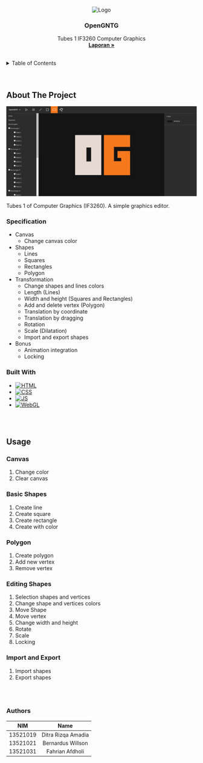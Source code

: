 <!-- LOGO -->
<br />
<div align="center">
  <img src="public/algo.png" alt="Logo" width="80" height="80">

  <h3 align="center">OpenGNTG</h3>

  <p align="center">
    Tubes 1 IF3260 Computer Graphics
    <br />
    <!-- TODO: add documentaion link -->
    <a href=""><strong>Laporan »</strong></a>
    <br />
    <br />
  </p>
</div>

<!-- TABLE OF CONTENTS -->
<details>
  <summary>Table of Contents</summary>
  <ol>
    <li>
        <a href="#about-the-project">About The Project</a>
        <ul>
            <li><a href="#specification">Specification</a></li>
            <li><a href="#built-with">Built With</a></li>
        </ul>
    </li>
    <li>
        <a href="#usage">Usage</a>
    </li>
    <li>
        <a href="#authors">Author</a>
    </li>
  </ol>
</details>
<br/>
<br/>

<!-- ABOUT THE PROJECT -->
## About The Project

![OpenGNTG Overview][product-overview]

Tubes 1 of Computer Graphics (IF3260). A simple graphics editor.

### Specification

* Canvas
  * Change canvas color
* Shapes
  * Lines
  * Squares
  * Rectangles
  * Polygon
* Transformation
  * Change shapes and lines colors
  * Length (Lines)
  * Width and height (Squares and Rectangles)
  * Add and delete vertex (Polygon)
  * Translation by coordinate
  * Translation by dragging
  * Rotation
  * Scale (Dilatation)
  * Import and export shapes
* Bonus
  <!-- * Convex Hull -->
  * Animation integration
  * Locking

### Built With

* [![HTML][HTML]][HTML-url]
* [![CSS][CSS]][CSS-url]
* [![JS][JS]][JS-url]
* [![WebGL][WebGL]][WebGL-url]

<br/>
<br/>

<!-- USAGE -->
## Usage

<!-- TODO: Add hyperlink to each category and each points within the category -->
### Canvas
1. Change color
2. Clear canvas

### Basic Shapes
1. Create line
2. Create square
3. Create rectangle
4. Create with color

### Polygon
1. Create polygon
2. Add new vertex
3. Remove vertex

### Editing Shapes
1. Selection shapes and vertices
2. Change shape and vertices colors
3. Move Shape
4. Move vertex
5. Change width and height
6. Rotate
7. Scale
8. Locking 

### Import and Export
1. Import shapes
2. Export shapes
<br/>
<br/>

<!-- AUTHOR -->

### Authors

| NIM | Name | 
| :---: | :---: |
| 13521019 | Ditra Rizqa Amadia | 
| 13521021 | Bernardus Willson | 
| 13521031 | Fahrian Afdholi | 

<!-- MARKDOWN LINKS & IMAGES -->
<!-- https://www.markdownguide.org/basic-syntax/#reference-style-links -->
[product-overview]: public/product-overview.png
[HTML]: https://img.shields.io/badge/html5-%23E34F26.svg?style=for-the-badge&logo=html5&logoColor=white 
[HTML-url]: https://developer.mozilla.org/en-US/docs/Web/HTML
[CSS]: https://img.shields.io/badge/css3-%231572B6.svg?style=for-the-badge&logo=css3&logoColor=white
[CSS-url]: https://developer.mozilla.org/en-US/docs/Web/css
[JS]: https://img.shields.io/badge/javascript-%23323330.svg?style=for-the-badge&logo=javascript&logoColor=%23F7DF1E
[JS-url]: https://developer.mozilla.org/en-US/docs/Web/JavaScript
[WebGL]: https://img.shields.io/badge/WebGL-990000?logo=webgl&logoColor=white&style=for-the-badge 
[WebGL-url]: https://developer.mozilla.org/en-US/docs/Web/API/WebGL_API